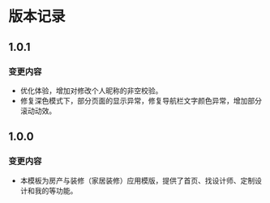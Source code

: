 # 版本记录

## 1.0.1

### 变更内容

- 优化体验，增加对修改个人昵称的非空校验。
- 修复深色模式下，部分页面的显示异常，修复导航栏文字颜色异常，增加部分滚动动效。

## 1.0.0

### 变更内容

- 本模板为房产与装修（家居装修）应用模版，提供了首页、找设计师、定制设计和我的等功能。


